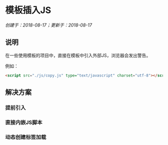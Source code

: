 # 模板插入JS

*创建于：2018-08-17；更新于：2018-08-17*

## 说明

在一些使用模板的项目中，直接在模板中引入外部JS，浏览器会发出警告。

例如：
```html
<script src="./js/copy.js" type="text/javascript" charset="utf-8"></script>
```

## 解决方案

### 提前引入

### 直接内嵌JS脚本

### 动态创建标签加载
